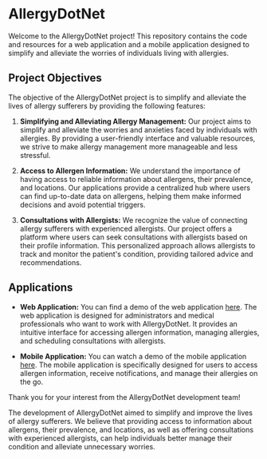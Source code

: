 # AllergyDotNet

Welcome to the AllergyDotNet project! This repository contains the code and resources for a web application and a mobile application designed to simplify and alleviate the worries of individuals living with allergies.

## Project Objectives

The objective of the AllergyDotNet project is to simplify and alleviate the lives of allergy sufferers by providing the following features:

1. **Simplifying and Alleviating Allergy Management:** Our project aims to simplify and alleviate the worries and anxieties faced by individuals with allergies. By providing a user-friendly interface and valuable resources, we strive to make allergy management more manageable and less stressful.

2. **Access to Allergen Information:** We understand the importance of having access to reliable information about allergens, their prevalence, and locations. Our applications provide a centralized hub where users can find up-to-date data on allergens, helping them make informed decisions and avoid potential triggers.

3. **Consultations with Allergists:** We recognize the value of connecting allergy sufferers with experienced allergists. Our project offers a platform where users can seek consultations with allergists based on their profile information. This personalized approach allows allergists to track and monitor the patient's condition, providing tailored advice and recommendations.

## Applications

- **Web Application:** You can find a demo of the web application [here](https://youtu.be/phNwNcWaOC0). The web application is designed for administrators and medical professionals who want to work with AllergyDotNet. It provides an intuitive interface for accessing allergen information, managing allergies, and scheduling consultations with allergists.

- **Mobile Application:** You can watch a demo of the mobile application [here](https://youtu.be/mcnvJxYJDGo). The mobile application is specifically designed for users to access allergen information, receive notifications, and manage their allergies on the go.

Thank you for your interest from the AllergyDotNet development team!

The development of AllergyDotNet aimed to simplify and improve the lives of allergy sufferers. We believe that providing access to information about allergens, their prevalence, and locations, as well as offering consultations with experienced allergists, can help individuals better manage their condition and alleviate unnecessary worries.

